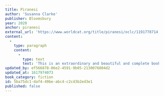 ```yaml
---
title: Piranesi
author: 'Susanna Clarke'
publisher: Bloomsbury
year: 2020
anchor: piranesi
external_url: 'https://www.worldcat.org/title/piranesi/oclc/1191778714'
content:
  -
    type: paragraph
    content:
      -
        type: text
        text: 'This is an extraordinary and beautiful and complete book.'
updated_by: ef566878-06e2-4591-9b05-2130076004d2
updated_at: 1617974073
book_category: fiction
id: 5ba75dc1-daf4-49be-abc4-c2c43b2ed3e1
published: false
---
```

